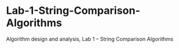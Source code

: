 # Lab-1-String-Comparison-Algorithms
Algorithm design and analysis, Lab 1 – String Comparison Algorithms
